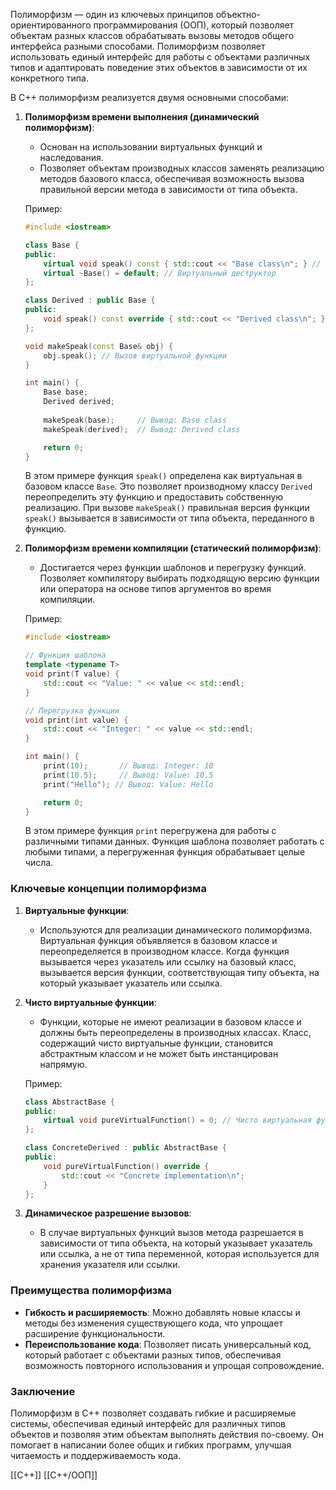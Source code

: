 Полиморфизм — один из ключевых принципов объектно-ориентированного программирования (ООП), который позволяет объектам разных классов обрабатывать вызовы методов общего интерфейса разными способами. Полиморфизм позволяет использовать единый интерфейс для работы с объектами различных типов и адаптировать поведение этих объектов в зависимости от их конкретного типа.

В C++ полиморфизм реализуется двумя основными способами:

1. **Полиморфизм времени выполнения (динамический полиморфизм)**:
   - Основан на использовании виртуальных функций и наследования.
   - Позволяет объектам производных классов заменять реализацию методов базового класса, обеспечивая возможность вызова правильной версии метода в зависимости от типа объекта.

   Пример:

   ```cpp
   #include <iostream>
   
   class Base {
   public:
       virtual void speak() const { std::cout << "Base class\n"; } // Виртуальная функция
       virtual ~Base() = default; // Виртуальный деструктор
   };

   class Derived : public Base {
   public:
       void speak() const override { std::cout << "Derived class\n"; } // Переопределение виртуальной функции
   };

   void makeSpeak(const Base& obj) {
       obj.speak(); // Вызов виртуальной функции
   }

   int main() {
       Base base;
       Derived derived;
       
       makeSpeak(base);     // Вывод: Base class
       makeSpeak(derived);  // Вывод: Derived class

       return 0;
   }
   ```

   В этом примере функция `speak()` определена как виртуальная в базовом классе `Base`. Это позволяет производному классу `Derived` переопределить эту функцию и предоставить собственную реализацию. При вызове `makeSpeak()` правильная версия функции `speak()` вызывается в зависимости от типа объекта, переданного в функцию.

2. **Полиморфизм времени компиляции (статический полиморфизм)**:
   - Достигается через функции шаблонов и перегрузку функций. Позволяет компилятору выбирать подходящую версию функции или оператора на основе типов аргументов во время компиляции.

   Пример:

   ```cpp
   #include <iostream>
   
   // Функция шаблона
   template <typename T>
   void print(T value) {
       std::cout << "Value: " << value << std::endl;
   }

   // Перегрузка функции
   void print(int value) {
       std::cout << "Integer: " << value << std::endl;
   }

   int main() {
       print(10);       // Вывод: Integer: 10
       print(10.5);     // Вывод: Value: 10.5
       print("Hello"); // Вывод: Value: Hello

       return 0;
   }
   ```

   В этом примере функция `print` перегружена для работы с различными типами данных. Функция шаблона позволяет работать с любыми типами, а перегруженная функция обрабатывает целые числа.

### Ключевые концепции полиморфизма

1. **Виртуальные функции**:
   - Используются для реализации динамического полиморфизма. Виртуальная функция объявляется в базовом классе и переопределяется в производном классе. Когда функция вызывается через указатель или ссылку на базовый класс, вызывается версия функции, соответствующая типу объекта, на который указывает указатель или ссылка.

2. **Чисто виртуальные функции**:
   - Функции, которые не имеют реализации в базовом классе и должны быть переопределены в производных классах. Класс, содержащий чисто виртуальные функции, становится абстрактным классом и не может быть инстанцирован напрямую.

   Пример:
   ```cpp
   class AbstractBase {
   public:
       virtual void pureVirtualFunction() = 0; // Чисто виртуальная функция
   };

   class ConcreteDerived : public AbstractBase {
   public:
       void pureVirtualFunction() override {
           std::cout << "Concrete implementation\n";
       }
   };
   ```

3. **Динамическое разрешение вызовов**:
   - В случае виртуальных функций вызов метода разрешается в зависимости от типа объекта, на который указывает указатель или ссылка, а не от типа переменной, которая используется для хранения указателя или ссылки.

### Преимущества полиморфизма

- **Гибкость и расширяемость**: Можно добавлять новые классы и методы без изменения существующего кода, что упрощает расширение функциональности.
- **Переиспользование кода**: Позволяет писать универсальный код, который работает с объектами разных типов, обеспечивая возможность повторного использования и упрощая сопровождение.

### Заключение

Полиморфизм в C++ позволяет создавать гибкие и расширяемые системы, обеспечивая единый интерфейс для различных типов объектов и позволяя этим объектам выполнять действия по-своему. Он помогает в написании более общих и гибких программ, улучшая читаемость и поддерживаемость кода.

[[C++]]
[[C++/ООП]]